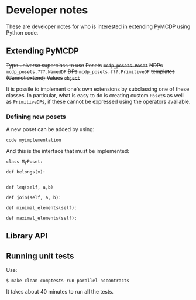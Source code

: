 # Developer notes

<div class='section-abstract'>
    These are developer notes for who is interested in extending PyMCDP
    using Python code.
</div>

## Extending PyMCDP

<col2 class='labels-row1'
    figure-id="tab:table-objects"
    figure-caption="Types universe and file extensions">
        <!--  -->
        <s>Type universe </s>
        <s>superclass to use</s>
        <!--  -->
        <s>Posets</s>
        <s><code>mcdp_posets.Poset</code></s>
        <!--  -->
        <s>NDPs</s>
        <s><code>mcdp_posets.???.NamedDP</code></s>
        <!--  -->
        <s>DPs</s>
        <s><code>mcdp_posets.???.PrimitiveDP</code></s>
        <!--  -->
        <s>templates</s>
        <s>(Cannot extend)</s>
        <!--  -->
        <s>Values</s>
        <s><code>object</code></s>
        <!--  -->
</col2>

It is possile to implement one's own extensions by subclassing
one of these classes. In particular, what is easy to do
is creating custom ``Poset``s as well as ``PrimitiveDP``s,
if these cannot be expressed using the operators available.



### Defining new posets

A new poset can be added by using:

    code myimplementation

And this is the interface that must be implemented:

    class MyPoset:

    def belongs(x):


    def leq(self, a,b)

    def join(self, a, b):

    def minimal_elements(self):

    def maximal_elements(self):


## Library API

## Running unit tests

Use:

    $ make clean comptests-run-parallel-nocontracts

It takes about 40 minutes to run all the tests.
